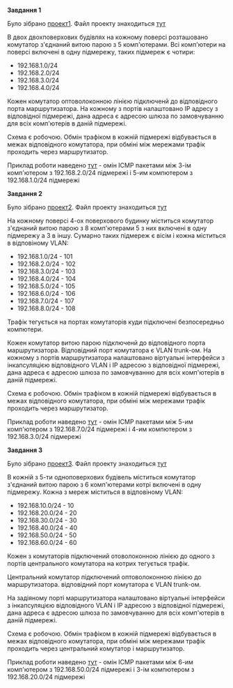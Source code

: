 **Завдання 1**

Було зібрано [проект1](screenshots/001.JPG). Файл проекту знаходиться [тут](1.pkt)

В двох двохповерхових будівлях на кожному поверсі розташовано комутатор з'єднаний витою парою з 5 комп'ютерами. Всі комп'ютери на поверсі включені в одну підмережу, таких підмереж є чотири:
- 192.168.1.0/24
- 192.168.2.0/24
- 192.168.3.0/24
- 192.168.4.0/24

Кожен комутатор оптоволоконною лінією підключенй до відповідного порта маршрутизатора. На кожному з портів налаштовано IP адресу з відповідної підмережі, дана адреса є адресою шлюза по замовчуванню для всіх комп'ютерів в даній підмережі.

Схема є робочою. Обмін трафіком в кожній підмережі відбувається в межах відповідного комутатора, при обміні між мережами трафік проходить через маршрутизатор.

Приклад роботи наведено [тут](screenshots/002.JPG) - омін ICMP пакетами між 3-ім комп'ютером з 192.168.2.0/24 підмережі і 5-им компютером з 192.168.1.0/24 підмережі
 

**Завдання 2**

Було зібрано [проект2](screenshots/003.JPG). Файл проекту знаходиться [тут](2.pkt)

На кожному поверсі 4-ох поверхового будинку міститься комутатор з'єднаний витою парою з 8 комп'ютерами 5 з них включені в одну підмережу а 3 в іншу. Сумарно таких підмереж є вісім і кожна міститься в відповіному VLAN:
- 192.168.1.0/24 - 101
- 192.168.2.0/24 - 102
- 192.168.3.0/24 - 103
- 192.168.4.0/24 - 104
- 192.168.5.0/24 - 105
- 192.168.6.0/24 - 106
- 192.168.7.0/24 - 107
- 192.168.8.0/24 - 108

Трафік тегується на портах комутаторів куди підключені безпосередньо компютери.

Кожен комутатор витою парою підключенй до відповідного порта маршрутизатора. Відповідний порт комутатора є VLAN trunk-ом. На кожному з портів маршрутизатора налаштовано віртуальні інтерфейси з інкапсуляцією відповідного VLAN і IP адресою з відповідної підмережі, дана адреса є адресою шлюза по замовчуванню для всіх комп'ютерів в даній підмережі.

Схема є робочою. Обмін трафіком в кожній підмережі відбувається в межах відповідного комутатора, при обміні між мережами трафік проходить через маршрутизатор.

Приклад роботи наведено [тут](screenshots/004.JPG) - омін ICMP пакетами між 5-им комп'ютером з 192.168.7.0/24 підмережі і 4-им компютером з 192.168.3.0/24 підмережі


**Завдання 3**

Було зібрано [проект3](screenshots/005.JPG). Файл проекту знаходиться [тут](3.pkt)

В кожній з 5-ти одноповерхових будівель міститься комутатор з'єднаний витою парою з 6 комп'ютерами котрі включені в одну підмережу. Кожна з мереж міститься в відповіному VLAN:
- 192.168.10.0/24 - 10
- 192.168.20.0/24 - 20
- 192.168.30.0/24 - 30
- 192.168.40.0/24 - 40
- 192.168.50.0/24 - 50
- 192.168.60.0/24 - 60

Кожен з комутаторів підключений отоволоконною лінією до одного з портів центрального комутатора на котрих тегується трафік.

Центральний комутатор підключений оптоволоконною лінією до маршрутизатора. відповідний порт комутатора є VLAN trunk-ом.

На задіяному порті маршрутизатора налаштовано віртуальні інтерфейси з інкапсуляцією відповідного VLAN і IP адресою з відповідної підмережі, дана адреса є адресою шлюза по замовчуванню для всіх комп'ютерів в даній підмережі.

Схема є робочою. Обмін трафіком в кожній підмережі відбувається в межах відповідного комутатора, при обміні між мережами трафік проходить через центральний комутатор і маршрутизатор.

Приклад роботи наведено [тут](screenshots/006.JPG) - омін ICMP пакетами між 6-им комп'ютером з 192.168.50.0/24 підмережі і 3-ім компютером з 192.168.20.0/24 підмережі
